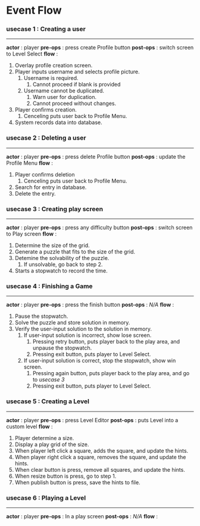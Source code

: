 # Event Flow

### usecase 1 : Creating a user
---------------------------------
**actor**     : player
**pre-ops**   : press create Profile button
**post-ops**  : switch screen to Level Select
**flow**      : 
1. Overlay profile creation screen.
2. Player inputs username and selects profile picture.
   1. Username is required.
      1. Cannot proceed if blank is provided
   2. Username cannot be duplicated.
      1. Warn user for duplication.
      2. Cannot proceed without changes.
3. Player confirms creation.
   1. Cenceling puts user back to Profile Menu.
4. System records data into database.

### usecase 2 : Deleting a user
---------------------------------
**actor**     : player
**pre-ops**   : press delete Profile button
**post-ops**  : update the Profile Menu
**flow**      :
1. Player confirms deletion
   1. Cenceling puts user back to Profile Menu.
2. Search for entry in database.
3. Delete the entry.

### usecase 3 : Creating play screen
------------------------------------
**actor**     : player
**pre-ops**   : press any difficulty button
**post-ops**  : switch screen to Play screen
**flow**      :
1. Determine the size of the grid.
2. Generate a puzzle that fits to the size of the grid.
3. Detemine the solvability of the puzzle.
   1. If unsolvable, go back to step 2.
4. Starts a stopwatch to record the time.
 
### usecase 4 : Finishing a Game
----------------------------------
**actor**     : player
**pre-ops**   : press the finish button
**post-ops**  : *N/A*
**flow**      : 
1. Pause the stopwatch.
2. Solve the puzzle and store solution in memory.
3. Verify the user-input solution to the solution in memory.
   1. If user-input solution is incorrect, show lose screen.
      1. Pressing retry button, puts player back to the play area, and unpause the stopwatch.
      2. Pressing exit button, puts player to Level Select.
   2. If user-input solution is correct, stop the stopwatch, show win screen.
      1. Pressing again button, puts player back to the play area, and go to *usecase 3*
      2. Pressing exit button, puts player to Level Select.

### usecase 5 : Creating a Level
---------------------------------
**actor**     : player
**pre-ops**   : press Level Editor
**post-ops**  : puts Level into a custom level
**flow**      :
1. Player determine a size.
2. Display a play grid of the size.
3. When player left click a square, adds the square, and update the hints.
4. When player right click a square, removes the square, and update the hints.
5. When clear button is press, remove all squares, and update the hints.
6. When resize button is press, go to step 1.
7. When publish button is press, save the hints to file.

### usecase 6 : Playing a Level
-----------------------------------
**actor**     : player
**pre-ops**   : In a play screen
**post-ops**  : *N/A*
**flow**      :
